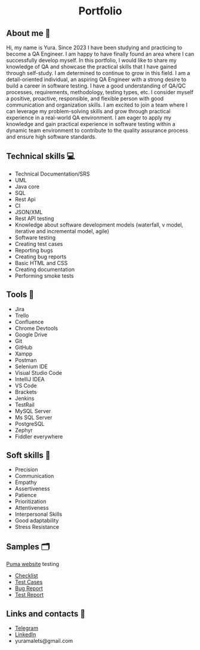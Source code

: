## <h1 align="center">Portfolio</h1>

## About me 👋
Hi, my name is Yura. Since 2023 I have been studying and practicing to become a QA Engineer. I am happy to have finally found an area where I can successfully develop myself. In this portfolio, I would like to share my knowledge of QA and showcase the practical skills that I have gained through self-study. I am determined to continue to grow in this field. I am a detail-oriented individual, an aspiring QA Engineer with a strong desire to build a career in software testing. I have a good understanding of QA/QC processes, requirements, methodology, testing types, etc. I consider myself a positive, proactive, responsible, and flexible person with good
communication and organization skills. I am excited to join a team where I can leverage my problem-solving skills and grow through practical experience in a real-world QA environment. I am eager to apply my knowledge and gain practical experience in software testing within a dynamic team environment to contribute to the quality assurance process and ensure high software standards.

## Technical skills 💻
<ul>
  <li>Technical Documentation/SRS</li>
  <li>UML</li>
  <li>Java core</li>
  <li>SQL</li>
  <li>Rest Api</li>
  <li>CI</li>
  <li>JSON/XML</li>
  <li>Rest API testing</li>
  <li>Knowledge about software development models (waterfall, v model, iterative and incremental model, agile)</li>
  <li>Software testing</li>
  <li>Creating test cases</li>
  <li>Reporting bugs</li>
  <li>Creating bug reports</li>
  <li>Basic HTML and CSS</li>
  <li>Creating documentation</li>
  <li>Performing smoke tests</li>
</ul>

## Tools 🔧
<ul>
  <li>Jira</li>
  <li>Trello</li>
  <li>Confluence</li>
  <li>Chrome Devtools</li>
  <li>Google Drive </li>
  <li>Git </li>
  <li>GitHub</li>
  <li>Xampp</li>
  <li>Postman</li>
  <li>Selenium IDE</li>
  <li>Visual Studio Code </li>
  <li>IntelliJ IDEA</li>
  <li>VS Code</li>
  <li>Brackets</li>
  <li>Jenkins</li>
  <li>TestRail</li>
  <li>MySQL Server</li>
  <li>Ms SQL Server</li>
  <li>PostgreSQL</li>
  <li>Zephyr</li>
  <li>Fiddler everywhere</li>
</ul>

## Soft skills 👐
<ul>
  <li>Precision</li>
  <li>Communication</li>
  <li>Empathy</li>
  <li>Assertiveness</li>
  <li>Patience</li>
  <li>Prioritization</li>
  <li>Attentiveness</li>
  <li>Interpersonal Skills</li>
  <li>Good adaptability</li>
  <li>Stress Resistance</li>
</ul>

## Samples 🗂
<a href="https://ua.puma.com/">Puma website</a> testing<br />
<ul>
  <li><a href="https://docs.google.com/spreadsheets/d/1DA2XUOaPkbQF3LN5zJxpXwYXMfp-g4MNlS9llQV1UhY/edit?usp=drive_link">Checklist</a><br /></li>
  <li><a href="https://docs.google.com/spreadsheets/d/19ZBce5eUUAwALoWePm5lPYvxHJ8gouj0zWoqER3yluw/edit?usp=drive_link">Test Cases</a><br /></li>
  <li><a href="https://docs.google.com/spreadsheets/d/1RLPPLsERGLH2TBVJnNonv9bLQpJ5mmVOTRs_gWC_iGU/edit?usp=drive_link">Bug Report</a><br /></li>
  <li><a href="https://drive.google.com/file/d/1aq7b_lAz4kgRD_mjcPe8pqMHk75Sx3Xy/view?usp=drive_link">Test Report</a><br /></li>
</ul>

## Links and contacts 🔗

<ul>
  <li><a href="https://www.t.me/yura_malets">Telegram</a><br /></li>
  <li><a href="https://www.linkedin.com/in/yurii-malets-14a9b8182">LinkedIn</a><br /></li>
  <li>yuramalets@gmail.com<br /></li>
</ul>





